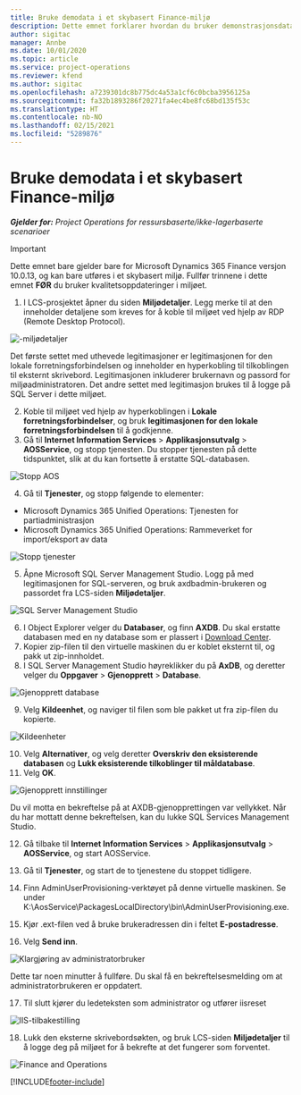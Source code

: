 ```yaml
---
title: Bruke demodata i et skybasert Finance-miljø
description: Dette emnet forklarer hvordan du bruker demonstrasjonsdata fra Project Operations i et skydriftet Dynamics 365 Finance-miljø.
author: sigitac
manager: Annbe
ms.date: 10/01/2020
ms.topic: article
ms.service: project-operations
ms.reviewer: kfend
ms.author: sigitac
ms.openlocfilehash: a7239301dc8b775dc4a53a1cf6c0bcba3956125a
ms.sourcegitcommit: fa32b1893286f20271fa4ec4be8fc68bd135f53c
ms.translationtype: HT
ms.contentlocale: nb-NO
ms.lasthandoff: 02/15/2021
ms.locfileid: "5289876"
---
```

# <a name="apply-demo-data-to-a-finance-cloud-hosted-environment"></a>Bruke demodata i et skybasert Finance-miljø

_**Gjelder for:** Project Operations for ressursbaserte/ikke-lagerbaserte scenarioer_

> [!IMPORTANT]
> Dette emnet bare gjelder bare for Microsoft Dynamics 365 Finance versjon 10.0.13, og kan bare utføres i et skybasert miljø. Fullfør trinnene i dette emnet **FØR** du bruker kvalitetsoppdateringer i miljøet.

1. I LCS-prosjektet åpner du siden **Miljødetaljer**. Legg merke til at den inneholder detaljene som kreves for å koble til miljøet ved hjelp av RDP (Remote Desktop Protocol).

![-miljødetaljer](./media/1EnvironmentDetails.png)

Det første settet med uthevede legitimasjoner er legitimasjonen for den lokale forretningsforbindelsen og inneholder en hyperkobling til tilkoblingen til eksternt skrivebord. Legitimasjonen inkluderer brukernavn og passord for miljøadministratoren. Det andre settet med legitimasjon brukes til å logge på SQL Server i dette miljøet.

2. Koble til miljøet ved hjelp av hyperkoblingen i **Lokale forretningsforbindelser**, og bruk **legitimasjonen for den lokale forretningsforbindelsen** til å godkjenne.
3. Gå til **Internet Information Services** > **Applikasjonsutvalg** > **AOSService**, og stopp tjenesten. Du stopper tjenesten på dette tidspunktet, slik at du kan fortsette å erstatte SQL-databasen.

![Stopp AOS](./media/2StopAOS.png)

4. Gå til **Tjenester**, og stopp følgende to elementer:

- Microsoft Dynamics 365 Unified Operations: Tjenesten for partiadministrasjon
- Microsoft Dynamics 365 Unified Operations: Rammeverket for import/eksport av data

![Stopp tjenester](./media/3StopServices.png)

5. Åpne Microsoft SQL Server Management Studio. Logg på med legitimasjonen for SQL-serveren, og bruk axdbadmin-brukeren og passordet fra LCS-siden **Miljødetaljer**.

![SQL Server Management Studio](./media/4SSMS.png)

6. I Object Explorer velger du **Databaser**, og finn **AXDB**. Du skal erstatte databasen med en ny database som er plassert i [Download Center](https://download.microsoft.com/download/1/a/3/1a314bd2-b082-4a87-abdc-1ba26c92b63d/ProjOpsDemoDataFOGARelease.zip). 
7. Kopier zip-filen til den virtuelle maskinen du er koblet eksternt til, og pakk ut zip-innholdet.
8. I SQL Server Management Studio høyreklikker du på **AxDB**, og deretter velger du **Oppgaver** > **Gjenopprett** > **Database**.

![Gjenopprett database](./media/5RestoreDatabase.png)

9. Velg **Kildeenhet**, og naviger til filen som ble pakket ut fra zip-filen du kopierte.

![Kildeenheter](./media/6SourceDevice.png)

10. Velg **Alternativer**, og velg deretter **Overskriv den eksisterende databasen** og **Lukk eksisterende tilkoblinger til måldatabase**. 
11. Velg **OK**.

![Gjenopprett innstillinger](./media/7RestoreSetting.png)

Du vil motta en bekreftelse på at AXDB-gjenopprettingen var vellykket. Når du har mottatt denne bekreftelsen, kan du lukke SQL Services Management Studio.

12. Gå tilbake til **Internet Information Services** > **Applikasjonsutvalg** > **AOSService**, og start AOSService.
13. Gå til **Tjenester**, og start de to tjenestene du stoppet tidligere.

14. Finn AdminUserProvisioning-verktøyet på denne virtuelle maskinen. Se under K:\AosService\PackagesLocalDirectory\bin\AdminUserProvisioning.exe.
15. Kjør .ext-filen ved å bruke brukeradressen din i feltet **E-postadresse**. 
16. Velg **Send inn**.

![Klargjøring av administratorbruker](./media/8AdminUserProvisioning.png)

Dette tar noen minutter å fullføre. Du skal få en bekreftelsesmelding om at administratorbrukeren er oppdatert.

17. Til slutt kjører du ledeteksten som administrator og utfører iisreset

![IIS-tilbakestilling](./media/9IISReset.png)

18. Lukk den eksterne skrivebordsøkten, og bruk LCS-siden **Miljødetaljer** til å logge deg på miljøet for å bekrefte at det fungerer som forventet.

![Finance and Operations](./media/10FinanceAndOperations.png)


[!INCLUDE[footer-include](../includes/footer-banner.md)]